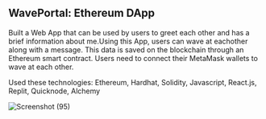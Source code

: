WavePortal: Ethereum DApp
--
 Built a Web App that can be used by users to greet each other and has a brief information about
me.Using this App, users can wave at eachother along with a message. This data is saved on the
blockchain through an Ethereum smart contract. Users need to connect their MetaMask wallets to
wave at each other.

Used these technologies: Ethereum, Hardhat, Solidity, Javascript, React.js, Replit, Quicknode, Alchemy


![Screenshot (95)](https://user-images.githubusercontent.com/92994005/216617898-38154829-2289-489e-8eac-0133b8fe3973.png)
